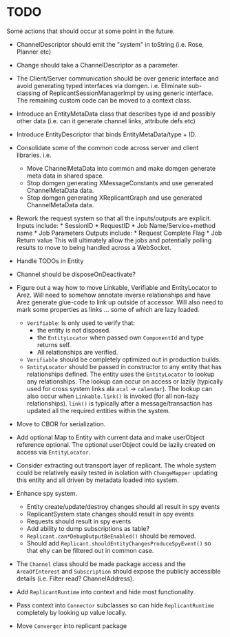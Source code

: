 # TODO

Some actions that should occur at some point in the future.

* ChannelDescriptor should emit the "system" in toString (i.e. Rose, Planner etc)
* Change should take a ChannelDescriptor as a parameter.
* The Client/Server communication should be over generic interface and avoid generating typed
  interfaces via domgen. i.e. Eliminate sub-classing of ReplicantSessionManagerImpl by using
  generic interface. The remaining custom code can be moved to a context class.
* Introduce an EntityMetaData class that describes type id and possibly other data (i.e. can
  it generate channel links, attribute defs etc)
* Introduce EntityDescriptor that binds EntityMetaData/type + ID.
* Consolidate some of the common code across server and client libraries. i.e.
  - Move ChannelMetaData into common and make domgen generate meta data in shared space.
  - Stop domgen generating XMessageConstants and use generated ChannelMetaData data.
  - Stop domgen generating XReplicantGraph and use generated ChannelMetaData data.
* Rework the request system so that all the inputs/outputs are explicit.
    Inputs include:
      * SessionID
      * RequestID
      * Job Name/Service+method name
      * Job Parameters
    Outputs include:
      * Request Complete Flag
      * Job Return value
    This will ultimately allow the jobs and potentially polling results to move to being
    handled across a WebSocket.

* Handle TODOs in Entity

* Channel should be disposeOnDeactivate?

* Figure out a way how to move Linkable, Verifiable and EntityLocator to Arez. Will need to somehow annotate
  inverse relationships and have Arez generate glue-code to link up outside of accessor. Will also need to mark
  some properties as links ... some of which are lazy loaded.

  - `Verifiable`: Is only used to verify that:
    * the entity is not disposed.
    * the `EntityLocator` when passed own `ComponentId` and type returns self.
    * All relationships are verified.
  - `Verifiable` should be completely optimized out in production builds.
  - `EntityLocator` should be passed in constructor to any entity that has relationships defined. The entity
    uses the `EntityLocator` to lookup any relationships. The lookup can occur on access or lazily (typically
    used for cross system links ala `acal` -> `calendar`). The lookup can also occur when `Linkable.link()`
    is invoked (for all non-lazy relationships). `link()` is typically after a message/transaction has updated
    all the required entities within the system.

* Move to CBOR for serialization.

* Add optional Map to Entity with current data and make userObject reference optional. The optional userObject
  could be lazily created on access via `EntityLocator`.

* Consider extracting out transport layer of replicant. The whole system could be relatively easily tested in
  isolation with `ChangeMapper` updating this entity and all driven by metadata loaded into system.

* Enhance spy system.
  - Entity create/update/destroy changes should all result in spy events
  - ReplicantSystem state changes should result in spy events
  - Requests should result in spy events
  - Add ability to dump subscriptions as table?
  - `Replicant.can*DebugOutputBeEnabled()` should be removed.
  - Should add `Replicant.shouldEntityChangesProduceSpyEvent()` so that ehy can be filtered out in common case.

* The `Channel` class should be made package access and the `AreaOfInterest` and `Subscription` should expose
  the publicly accessible details (i.e. Filter read? ChannelAddress).

* Add `ReplicantRuntime` into context and hide most functionality.
* Pass context into `Connector` subclasses so can hide `ReplicantRuntime` completely by looking up value
  locally.

* Move `Converger` into replicant package

